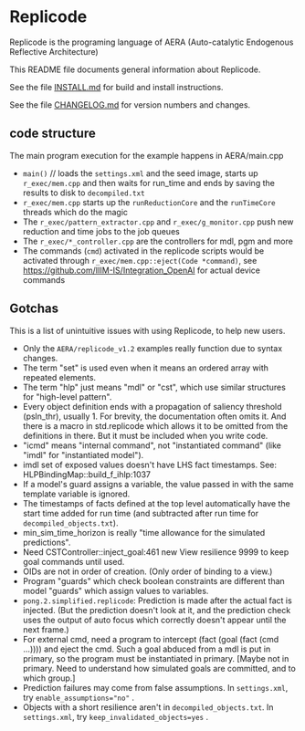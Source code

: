 # Replicode

Replicode is the programing language of AERA (Auto-catalytic Endogenous Reflective Architecture)

This README file documents general information about Replicode.

See the file [INSTALL.md](https://github.com/IIIM-IS/replicode/blob/master/INSTALL.md) for build and install instructions.

See the file [CHANGELOG.md](https://github.com/IIIM-IS/replicode/blob/master/CHANGELOG.md) for version numbers and changes.

## code structure
The main program execution for the example happens in AERA/main.cpp
- `main()` // loads the `settings.xml` and the seed image, starts up `r_exec/mem.cpp` and then waits for run_time and ends by saving the results to disk to `decompiled.txt`
- `r_exec/mem.cpp` starts up the `runReductionCore` and the `runTimeCore` threads which do the magic
- The `r_exec/pattern_extractor.cpp` and `r_exec/g_monitor.cpp` push new reduction and time jobs to the job queues
- The `r_exec/*_controller.cpp` are the controllers for mdl, pgm and more
- The commands (`cmd`) activated in the replicode scripts would be activated through `r_exec/mem.cpp::eject(Code *command)`, see https://github.com/IIIM-IS/Integration_OpenAI for actual device commands

## Gotchas

This is a list of unintuitive issues with using Replicode, to help new users.

* Only the `AERA/replicode_v1.2` examples really function due to syntax changes.
* The term "set" is used even when it means an ordered array with repeated elements.
* The term "hlp" just means "mdl" or "cst", which use similar structures for "high-level pattern".
* Every object definition ends with a propagation of saliency threshold (psln_thr), usually 1.
  For brevity, the documentation often omits it. And there is a macro in std.replicode which allows it to be
  omitted from the definitions in there. But it must be included when you write code.
* "icmd" means "internal command", not "instantiated command" (like "imdl" for "instantiated model").
* imdl set of exposed values doesn't have LHS fact timestamps. See: HLPBindingMap::build_f_ihlp:1037
* If a model's guard assigns a variable, the value passed in with the same template variable is ignored.
* The timestamps of facts defined at the top level automatically have the start time added for run time 
  (and subtracted after run time for `decompiled_objects.txt`).
* min_sim_time_horizon is really "time allowance for the simulated predictions".
* Need CSTController::inject_goal:461 new View resilience 9999 to keep goal commands until used.
* OIDs are not in order of creation. (Only order of binding to a view.)
* Program "guards" which check boolean constraints are different than model "guards" which assign values to variables.
* `pong.2.simplified.replicode`: Prediction is made after the actual fact is injected. (But the prediction doesn't look at it,
  and the prediction check uses the output of auto focus which correctly doesn't appear until the next frame.)
* For external cmd, need a program to intercept (fact (goal (fact (cmd ...)))) and eject the cmd.
  Such a goal abduced from a mdl is put in primary, so the program must be instantiated in primary.
  [Maybe not in primary. Need to understand how simulated goals are committed, and to which group.]
* Prediction failures may come from false assumptions. In `settings.xml`, try `enable_assumptions="no"` .
* Objects with a short resilience aren't in `decompiled_objects.txt`. In `settings.xml`, try `keep_invalidated_objects=yes` .
